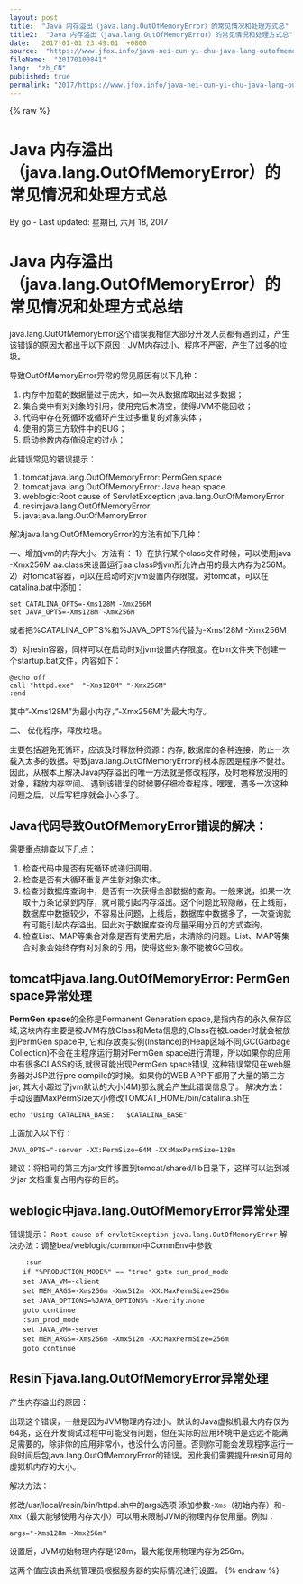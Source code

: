 ```yaml
---
layout: post
title:  "Java 内存溢出（java.lang.OutOfMemoryError）的常见情况和处理方式总"
title2:  "Java 内存溢出（java.lang.OutOfMemoryError）的常见情况和处理方式总"
date:   2017-01-01 23:49:01  +0800
source:  "https://www.jfox.info/java-nei-cun-yi-chu-java-lang-outofmemoryerror-de-chang-jian-qing-kuang-he-chu-l.html"
fileName:  "20170100841"
lang:  "zh_CN"
published: true
permalink: "2017/https://www.jfox.info/java-nei-cun-yi-chu-java-lang-outofmemoryerror-de-chang-jian-qing-kuang-he-chu-l.html"
---
```

{% raw %}
# Java 内存溢出（java.lang.OutOfMemoryError）的常见情况和处理方式总 

By go - Last updated: 星期日, 六月 18, 2017

# Java 内存溢出（java.lang.OutOfMemoryError）的常见情况和处理方式总结

java.lang.OutOfMemoryError这个错误我相信大部分开发人员都有遇到过，产生该错误的原因大都出于以下原因：JVM内存过小、程序不严密，产生了过多的垃圾。

导致OutOfMemoryError异常的常见原因有以下几种：

1. 内存中加载的数据量过于庞大，如一次从数据库取出过多数据；
2. 集合类中有对对象的引用，使用完后未清空，使得JVM不能回收；
3. 代码中存在死循环或循环产生过多重复的对象实体；
4. 使用的第三方软件中的BUG；
5. 启动参数内存值设定的过小；

此错误常见的错误提示：

1. tomcat:java.lang.OutOfMemoryError: PermGen space
2. tomcat:java.lang.OutOfMemoryError: Java heap space
3. weblogic:Root cause of ServletException java.lang.OutOfMemoryError
4. resin:java.lang.OutOfMemoryError
5. java:java.lang.OutOfMemoryError

解决java.lang.OutOfMemoryError的方法有如下几种：

一、增加jvm的内存大小。方法有： 1）在执行某个class文件时候，可以使用java -Xmx256M aa.class来设置运行aa.class时jvm所允许占用的最大内存为256M。 2）对tomcat容器，可以在启动时对jvm设置内存限度。对tomcat，可以在catalina.bat中添加：

    set CATALINA_OPTS=-Xms128M -Xmx256M
    set JAVA_OPTS=-Xms128M -Xmx256M
    

或者把%CATALINA_OPTS%和%JAVA_OPTS%代替为-Xms128M -Xmx256M

3）对resin容器，同样可以在启动时对jvm设置内存限度。在bin文件夹下创建一个startup.bat文件，内容如下：

    @echo off
    call "httpd.exe"  "-Xms128M" "-Xmx256M"
    :end
    

其中”-Xms128M”为最小内存，”-Xmx256M”为最大内存。

二、 优化程序，释放垃圾。

主要包括避免死循环，应该及时释放种资源：内存, 数据库的各种连接，防止一次载入太多的数据。导致java.lang.OutOfMemoryError的根本原因是程序不健壮。因此，从根本上解决Java内存溢出的唯一方法就是修改程序，及时地释放没用的对象，释放内存空间。 遇到该错误的时候要仔细检查程序，嘿嘿，遇多一次这种问题之后，以后写程序就会小心多了。

## Java代码导致OutOfMemoryError错误的解决：

需要重点排查以下几点：

1. 检查代码中是否有死循环或递归调用。
2. 检查是否有大循环重复产生新对象实体。
3. 检查对数据库查询中，是否有一次获得全部数据的查询。一般来说，如果一次取十万条记录到内存，就可能引起内存溢出。这个问题比较隐蔽，在上线前，数据库中数据较少，不容易出问题，上线后，数据库中数据多了，一次查询就有可能引起内存溢出。因此对于数据库查询尽量采用分页的方式查询。
4. 检查List、MAP等集合对象是否有使用完后，未清除的问题。List、MAP等集合对象会始终存有对对象的引用，使得这些对象不能被GC回收。

## tomcat中java.lang.OutOfMemoryError: PermGen space异常处理

**PermGen space**的全称是Permanent Generation space,是指内存的永久保存区域,这块内存主要是被JVM存放Class和Meta信息的,Class在被Loader时就会被放到PermGen space中, 它和存放类实例(Instance)的Heap区域不同,GC(Garbage Collection)不会在主程序运行期对PermGen space进行清理，所以如果你的应用中有很多CLASS的话,就很可能出现PermGen space错误, 这种错误常见在web服务器对JSP进行pre compile的时候。如果你的WEB APP下都用了大量的第三方jar, 其大小超过了jvm默认的大小(4M)那么就会产生此错误信息了。 解决方法： 手动设置MaxPermSize大小修改TOMCAT_HOME/bin/catalina.sh在

    echo "Using CATALINA_BASE:   $CATALINA_BASE"
    

上面加入以下行：

    JAVA_OPTS="-server -XX:PermSize=64M -XX:MaxPermSize=128m
    

建议：将相同的第三方jar文件移置到tomcat/shared/lib目录下，这样可以达到减少jar 文档重复占用内存的目的。

## weblogic中java.lang.OutOfMemoryError异常处理

错误提示： `Root cause of ervletException java.lang.OutOfMemoryError` 解决办法：调整bea/weblogic/common中CommEnv中参数

        :sun
    　　if "%PRODUCTION_MODE%" == "true" goto sun_prod_mode
    　　set JAVA_VM=-client
    　　set MEM_ARGS=-Xms256m -Xmx512m -XX:MaxPermSize=256m
    　　set JAVA_OPTIONS=%JAVA_OPTIONS% -Xverify:none
    　　goto continue
    　　:sun_prod_mode
    　　set JAVA_VM=-server
    　　set MEM_ARGS=-Xms256m -Xmx512m -XX:MaxPermSize=256m
    　　goto continue
    

## Resin下java.lang.OutOfMemoryError异常处理

产生内存溢出的原因：

出现这个错误，一般是因为JVM物理内存过小。默认的Java虚拟机最大内存仅为64兆，这在开发调试过程中可能没有问题，但在实际的应用环境中是远远不能满足需要的，除非你的应用非常小，也没什么访问量。否则你可能会发现程序运行一段时间后包java.lang.OutOfMemoryError的错误。因此我们需要提升resin可用的虚拟机内存的大小。

解决方法：

修改/usr/local/resin/bin/httpd.sh中的args选项 添加参数`-Xms`（初始内存）和`-Xmx`（最大能够使用内存大小）可以用来限制JVM的物理内存使用量。例如：

    args="-Xms128m -Xmx256m"
    

设置后，JVM初始物理内存是128m，最大能使用物理内存为256m。

这两个值应该由系统管理员根据服务器的实际情况进行设置。
{% endraw %}
